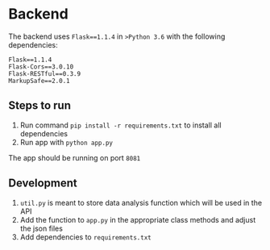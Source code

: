 # Backend
The backend uses `Flask==1.1.4` in `>Python 3.6` with the following dependencies:

```
Flask==1.1.4
Flask-Cors==3.0.10
Flask-RESTful==0.3.9
MarkupSafe==2.0.1
```

## Steps to run
1. Run command `pip install -r requirements.txt` to install all dependencies
2. Run app with `python app.py`

The app should be running on port `8081`

## Development
1. `util.py` is meant to store data analysis function which will be used in the API
2. Add the function to `app.py` in the appropriate class methods and adjust the json files
3. Add dependencies to `requirements.txt`